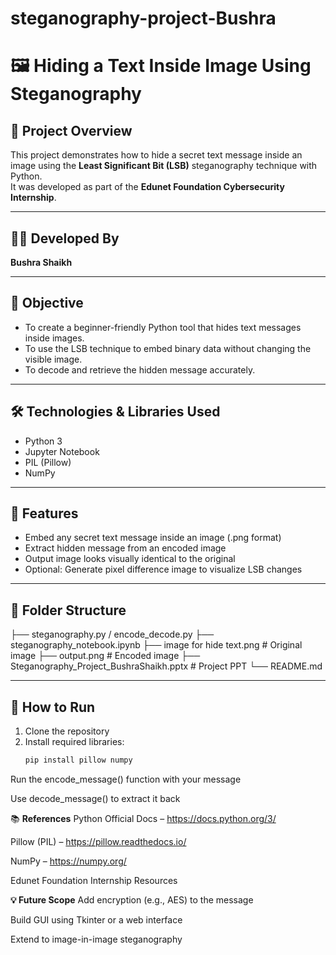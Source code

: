 # steganography-project-Bushra
# 🖼️ Hiding a Text Inside Image Using Steganography

## 🔐 Project Overview
This project demonstrates how to hide a secret text message inside an image using the **Least Significant Bit (LSB)** steganography technique with Python.  
It was developed as part of the **Edunet Foundation Cybersecurity Internship**.

---

## 👩‍💻 Developed By
**Bushra Shaikh** 

---

## 🧠 Objective
- To create a beginner-friendly Python tool that hides text messages inside images.
- To use the LSB technique to embed binary data without changing the visible image.
- To decode and retrieve the hidden message accurately.

---

## 🛠️ Technologies & Libraries Used
- Python 3  
- Jupyter Notebook  
- PIL (Pillow)  
- NumPy  

---

## 🚀 Features
- Embed any secret text message inside an image (.png format)
- Extract hidden message from an encoded image
- Output image looks visually identical to the original
- Optional: Generate pixel difference image to visualize LSB changes

---

## 📁 Folder Structure
├── steganography.py / encode_decode.py 
├── steganography_notebook.ipynb 
├── image for hide text.png # Original image
├── output.png # Encoded image
├── Steganography_Project_BushraShaikh.pptx # Project PPT
└── README.md

---

## 📌 How to Run
1. Clone the repository
2. Install required libraries:
   ```bash
   pip install pillow numpy

Run the encode_message() function with your message

Use decode_message() to extract it back

📚 **References**
Python Official Docs – https://docs.python.org/3/

Pillow (PIL) – https://pillow.readthedocs.io/

NumPy – https://numpy.org/

Edunet Foundation Internship Resources

**💡 Future Scope**
Add encryption (e.g., AES) to the message

Build GUI using Tkinter or a web interface

Extend to image-in-image steganography

